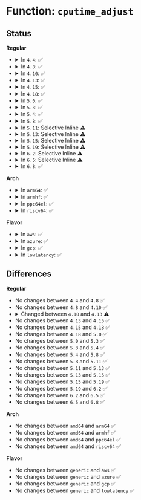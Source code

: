 # Function: <code>cputime_adjust</code>

## Status
<b>Regular</b>
<ul>
<li>
<details>
<summary>In <code>4.4</code>: ✅</summary>

```c
void cputime_adjust(struct task_cputime *curr, struct prev_cputime *prev, cputime_t *ut, cputime_t *st);
```

**Collision:** Unique Static

**Inline:** No

**Transformation:** False

**Instances:**

```
In kernel/sched/cputime.c (ffffffff810b1540)
Location: kernel/sched/cputime.c:578
Inline: False
Direct callers:
  - kernel/sched/cputime.c:task_cputime_adjusted
  - kernel/sched/cputime.c:thread_group_cputime_adjusted
```
**Symbols:**

```
ffffffff810b1540-ffffffff810b1670: cputime_adjust (STB_LOCAL)
```
</details>
</li>
<li>
<details>
<summary>In <code>4.8</code>: ✅</summary>

```c
void cputime_adjust(struct task_cputime *curr, struct prev_cputime *prev, cputime_t *ut, cputime_t *st);
```

**Collision:** Unique Static

**Inline:** No

**Transformation:** False

**Instances:**

```
In kernel/sched/cputime.c (ffffffff810b3fd0)
Location: kernel/sched/cputime.c:597
Inline: False
Direct callers:
  - kernel/sched/cputime.c:thread_group_cputime_adjusted
  - kernel/sched/cputime.c:task_cputime_adjusted
```
**Symbols:**

```
ffffffff810b3fd0-ffffffff810b40f8: cputime_adjust (STB_LOCAL)
```
</details>
</li>
<li>
<details>
<summary>In <code>4.10</code>: ✅</summary>

```c
void cputime_adjust(struct task_cputime *curr, struct prev_cputime *prev, cputime_t *ut, cputime_t *st);
```

**Collision:** Unique Static

**Inline:** No

**Transformation:** False

**Instances:**

```
In kernel/sched/cputime.c (ffffffff810ba610)
Location: kernel/sched/cputime.c:608
Inline: False
Direct callers:
  - kernel/sched/cputime.c:thread_group_cputime_adjusted
  - kernel/sched/cputime.c:task_cputime_adjusted
```
**Symbols:**

```
ffffffff810ba610-ffffffff810ba738: cputime_adjust (STB_LOCAL)
```
</details>
</li>
<li>
<details>
<summary>In <code>4.13</code>: ✅</summary>

```c
void cputime_adjust(struct task_cputime *curr, struct prev_cputime *prev, u64 *ut, u64 *st);
```

**Collision:** Unique Static

**Inline:** No

**Transformation:** False

**Instances:**

```
In kernel/sched/cputime.c (ffffffff810b4e90)
Location: kernel/sched/cputime.c:588
Inline: False
Direct callers:
  - kernel/sched/cputime.c:thread_group_cputime_adjusted
  - kernel/sched/cputime.c:task_cputime_adjusted
```
**Symbols:**

```
ffffffff810b4e90-ffffffff810b4fb6: cputime_adjust (STB_LOCAL)
```
</details>
</li>
<li>
<details>
<summary>In <code>4.15</code>: ✅</summary>

```c
void cputime_adjust(struct task_cputime *curr, struct prev_cputime *prev, u64 *ut, u64 *st);
```

**Collision:** Unique Global

**Inline:** No

**Transformation:** False

**Instances:**

```
In kernel/sched/cputime.c (ffffffff810bc720)
Location: kernel/sched/cputime.c:594
Inline: False
Direct callers:
  - kernel/sched/cputime.c:thread_group_cputime_adjusted
  - kernel/sched/cputime.c:task_cputime_adjusted
  - kernel/cgroup/stat.c:cgroup_stat_show_cputime
```
**Symbols:**

```
ffffffff810bc720-ffffffff810bc846: cputime_adjust (STB_GLOBAL)
```
</details>
</li>
<li>
<details>
<summary>In <code>4.18</code>: ✅</summary>

```c
void cputime_adjust(struct task_cputime *curr, struct prev_cputime *prev, u64 *ut, u64 *st);
```

**Collision:** Unique Global

**Inline:** No

**Transformation:** False

**Instances:**

```
In kernel/sched/cputime.c (ffffffff810c3df0)
Location: kernel/sched/cputime.c:590
Inline: False
Direct callers:
  - kernel/sched/cputime.c:thread_group_cputime_adjusted
  - kernel/sched/cputime.c:task_cputime_adjusted
  - kernel/cgroup/rstat.c:cgroup_base_stat_cputime_show
```
**Symbols:**

```
ffffffff810c3df0-ffffffff810c3ef9: cputime_adjust (STB_GLOBAL)
```
</details>
</li>
<li>
<details>
<summary>In <code>5.0</code>: ✅</summary>

```c
void cputime_adjust(struct task_cputime *curr, struct prev_cputime *prev, u64 *ut, u64 *st);
```

**Collision:** Unique Global

**Inline:** No

**Transformation:** False

**Instances:**

```
In kernel/sched/cputime.c (ffffffff810cd0b0)
Location: kernel/sched/cputime.c:590
Inline: False
Direct callers:
  - kernel/sched/cputime.c:thread_group_cputime_adjusted
  - kernel/sched/cputime.c:task_cputime_adjusted
  - kernel/cgroup/rstat.c:cgroup_base_stat_cputime_show
```
**Symbols:**

```
ffffffff810cd0b0-ffffffff810cd1b9: cputime_adjust (STB_GLOBAL)
```
</details>
</li>
<li>
<details>
<summary>In <code>5.3</code>: ✅</summary>

```c
void cputime_adjust(struct task_cputime *curr, struct prev_cputime *prev, u64 *ut, u64 *st);
```

**Collision:** Unique Global

**Inline:** No

**Transformation:** False

**Instances:**

```
In kernel/sched/cputime.c (ffffffff810d54a0)
Location: kernel/sched/cputime.c:591
Inline: False
Direct callers:
  - kernel/sched/cputime.c:thread_group_cputime_adjusted
  - kernel/sched/cputime.c:task_cputime_adjusted
  - kernel/cgroup/rstat.c:cgroup_base_stat_cputime_show
```
**Symbols:**

```
ffffffff810d54a0-ffffffff810d55aa: cputime_adjust (STB_GLOBAL)
```
</details>
</li>
<li>
<details>
<summary>In <code>5.4</code>: ✅</summary>

```c
void cputime_adjust(struct task_cputime *curr, struct prev_cputime *prev, u64 *ut, u64 *st);
```

**Collision:** Unique Global

**Inline:** No

**Transformation:** False

**Instances:**

```
In kernel/sched/cputime.c (ffffffff810dfa60)
Location: kernel/sched/cputime.c:591
Inline: False
Direct callers:
  - kernel/sched/cputime.c:thread_group_cputime_adjusted
  - kernel/sched/cputime.c:task_cputime_adjusted
  - kernel/cgroup/rstat.c:cgroup_base_stat_cputime_show
```
**Symbols:**

```
ffffffff810dfa60-ffffffff810dfb6a: cputime_adjust (STB_GLOBAL)
```
</details>
</li>
<li>
<details>
<summary>In <code>5.8</code>: ✅</summary>

```c
void cputime_adjust(struct task_cputime *curr, struct prev_cputime *prev, u64 *ut, u64 *st);
```

**Collision:** Unique Global

**Inline:** No

**Transformation:** False

**Instances:**

```
In kernel/sched/cputime.c (ffffffff810e7db0)
Location: kernel/sched/cputime.c:586
Inline: False
Direct callers:
  - kernel/sched/cputime.c:thread_group_cputime_adjusted
  - kernel/sched/cputime.c:task_cputime_adjusted
  - kernel/cgroup/rstat.c:cgroup_base_stat_cputime_show
```
**Symbols:**

```
ffffffff810e7db0-ffffffff810e7eb8: cputime_adjust (STB_GLOBAL)
```
</details>
</li>
<li>
<details>
<summary>In <code>5.11</code>: Selective Inline ⚠️</summary>

```c
void cputime_adjust(struct task_cputime *curr, struct prev_cputime *prev, u64 *ut, u64 *st);
```

**Collision:** Unique Global

**Inline:** Selective

**Transformation:** False

**Instances:**

```
In kernel/sched/cputime.c (ffffffff810e544d)
Location: kernel/sched/cputime.c:540
Inline: True
Inline callers:
  - kernel/sched/cputime.c:task_cputime_adjusted
Direct callers:
  - kernel/sched/cputime.c:thread_group_cputime_adjusted
  - kernel/cgroup/rstat.c:cgroup_base_stat_cputime_show
```
**Symbols:**

```
ffffffff810e5aa0-ffffffff810e5b58: cputime_adjust (STB_GLOBAL)
```
</details>
</li>
<li>
<details>
<summary>In <code>5.13</code>: Selective Inline ⚠️</summary>

```c
void cputime_adjust(struct task_cputime *curr, struct prev_cputime *prev, u64 *ut, u64 *st);
```

**Collision:** Unique Global

**Inline:** Selective

**Transformation:** False

**Instances:**

```
In kernel/sched/cputime.c (ffffffff810e73fd)
Location: kernel/sched/cputime.c:540
Inline: True
Inline callers:
  - kernel/sched/cputime.c:task_cputime_adjusted
Direct callers:
  - kernel/sched/cputime.c:thread_group_cputime_adjusted
  - kernel/cgroup/rstat.c:cgroup_base_stat_cputime_show
```
**Symbols:**

```
ffffffff810e7a60-ffffffff810e7b18: cputime_adjust (STB_GLOBAL)
```
</details>
</li>
<li>
<details>
<summary>In <code>5.15</code>: Selective Inline ⚠️</summary>

```c
void cputime_adjust(struct task_cputime *curr, struct prev_cputime *prev, u64 *ut, u64 *st);
```

**Collision:** Unique Global

**Inline:** Selective

**Transformation:** False

**Instances:**

```
In kernel/sched/cputime.c (ffffffff810fea0d)
Location: kernel/sched/cputime.c:540
Inline: True
Inline callers:
  - kernel/sched/cputime.c:task_cputime_adjusted
Direct callers:
  - kernel/sched/cputime.c:thread_group_cputime_adjusted
  - kernel/cgroup/rstat.c:cgroup_base_stat_cputime_show
```
**Symbols:**

```
ffffffff810ff0f0-ffffffff810ff1a8: cputime_adjust (STB_GLOBAL)
```
</details>
</li>
<li>
<details>
<summary>In <code>5.19</code>: Selective Inline ⚠️</summary>

```c
void cputime_adjust(struct task_cputime *curr, struct prev_cputime *prev, u64 *ut, u64 *st);
```

**Collision:** Unique Global

**Inline:** Selective

**Transformation:** False

**Instances:**

```
In kernel/sched/build_policy.c (ffffffff8112f826)
Location: kernel/sched/cputime.c:539
Inline: True
Inline callers:
  - kernel/sched/build_policy.c:task_cputime_adjusted
Direct callers:
  - kernel/sched/build_policy.c:thread_group_cputime_adjusted
  - kernel/sched/build_utility.c:cpuacct_stats_show
  - kernel/cgroup/rstat.c:cgroup_base_stat_cputime_show
```
**Symbols:**

```
ffffffff81139a10-ffffffff81139adc: cputime_adjust (STB_GLOBAL)
```
</details>
</li>
<li>
<details>
<summary>In <code>6.2</code>: Selective Inline ⚠️</summary>

```c
void cputime_adjust(struct task_cputime *curr, struct prev_cputime *prev, u64 *ut, u64 *st);
```

**Collision:** Unique Global

**Inline:** Selective

**Transformation:** False

**Instances:**

```
In kernel/sched/build_policy.c (ffffffff811598c6)
Location: kernel/sched/cputime.c:554
Inline: True
Inline callers:
  - kernel/sched/build_policy.c:task_cputime_adjusted
Direct callers:
  - kernel/sched/build_policy.c:thread_group_cputime_adjusted
  - kernel/sched/build_utility.c:cpuacct_stats_show
  - kernel/cgroup/rstat.c:cgroup_base_stat_cputime_show
```
**Symbols:**

```
ffffffff81164200-ffffffff811642cc: cputime_adjust (STB_GLOBAL)
```
</details>
</li>
<li>
<details>
<summary>In <code>6.5</code>: Selective Inline ⚠️</summary>

```c
void cputime_adjust(struct task_cputime *curr, struct prev_cputime *prev, u64 *ut, u64 *st);
```

**Collision:** Unique Global

**Inline:** Selective

**Transformation:** False

**Instances:**

```
In kernel/sched/build_policy.c (ffffffff81169ad6)
Location: kernel/sched/cputime.c:558
Inline: True
Inline callers:
  - kernel/sched/build_policy.c:task_cputime_adjusted
Direct callers:
  - kernel/sched/build_policy.c:thread_group_cputime_adjusted
  - kernel/sched/build_utility.c:cpuacct_stats_show
  - kernel/cgroup/rstat.c:cgroup_base_stat_cputime_show
```
**Symbols:**

```
ffffffff811749e0-ffffffff81174aac: cputime_adjust (STB_GLOBAL)
```
</details>
</li>
<li>
<details>
<summary>In <code>6.8</code>: ✅</summary>

```c
void cputime_adjust(struct task_cputime *curr, struct prev_cputime *prev, u64 *ut, u64 *st);
```

**Collision:** Unique Global

**Inline:** No

**Transformation:** False

**Instances:**

```
In kernel/sched/build_policy.c (ffffffff811822f0)
Location: kernel/sched/cputime.c:558
Inline: False
Direct callers:
  - kernel/sched/build_policy.c:thread_group_cputime_adjusted
  - kernel/sched/build_policy.c:task_cputime_adjusted
  - kernel/sched/build_utility.c:cpuacct_stats_show
  - kernel/cgroup/rstat.c:cgroup_base_stat_cputime_show
```
**Symbols:**

```
ffffffff811822f0-ffffffff811823bc: cputime_adjust (STB_GLOBAL)
```
</details>
</li>
</ul>
<b>Arch</b>
<ul>
<li>
<details>
<summary>In <code>arm64</code>: ✅</summary>

```c
void cputime_adjust(struct task_cputime *curr, struct prev_cputime *prev, u64 *ut, u64 *st);
```

**Collision:** Unique Global

**Inline:** No

**Transformation:** False

**Instances:**

```
In kernel/sched/cputime.c (ffff80001013f470)
Location: kernel/sched/cputime.c:591
Inline: False
Direct callers:
  - kernel/sched/cputime.c:thread_group_cputime_adjusted
  - kernel/sched/cputime.c:task_cputime_adjusted
  - kernel/cgroup/rstat.c:cgroup_base_stat_cputime_show
```
**Symbols:**

```
ffff80001013f470-ffff80001013f614: cputime_adjust (STB_GLOBAL)
```
</details>
</li>
<li>
<details>
<summary>In <code>armhf</code>: ✅</summary>

```c
void cputime_adjust(struct task_cputime *curr, struct prev_cputime *prev, u64 *ut, u64 *st);
```

**Collision:** Unique Global

**Inline:** No

**Transformation:** False

**Instances:**

```
In kernel/sched/cputime.c (c038f404)
Location: kernel/sched/cputime.c:591
Inline: False
Direct callers:
  - kernel/sched/cputime.c:thread_group_cputime_adjusted
  - kernel/sched/cputime.c:task_cputime_adjusted
  - kernel/cgroup/rstat.c:cgroup_base_stat_cputime_show
```
**Symbols:**

```
c038f404-c038f62c: cputime_adjust (STB_GLOBAL)
```
</details>
</li>
<li>
<details>
<summary>In <code>ppc64el</code>: ✅</summary>

```c
void cputime_adjust(struct task_cputime *curr, struct prev_cputime *prev, u64 *ut, u64 *st);
```

**Collision:** Unique Global

**Inline:** No

**Transformation:** False

**Instances:**

```
In kernel/sched/cputime.c (c00000000018e540)
Location: kernel/sched/cputime.c:591
Inline: False
Direct callers:
  - kernel/sched/cputime.c:thread_group_cputime_adjusted
  - kernel/sched/cputime.c:task_cputime_adjusted
  - kernel/cgroup/rstat.c:cgroup_base_stat_cputime_show
```
**Symbols:**

```
c00000000018e540-c00000000018e6c8: cputime_adjust (STB_GLOBAL)
```
</details>
</li>
<li>
<details>
<summary>In <code>riscv64</code>: ✅</summary>

```c
void cputime_adjust(struct task_cputime *curr, struct prev_cputime *prev, u64 *ut, u64 *st);
```

**Collision:** Unique Global

**Inline:** No

**Transformation:** False

**Instances:**

```
In kernel/sched/cputime.c (ffffffe0000eda44)
Location: kernel/sched/cputime.c:591
Inline: False
Direct callers:
  - kernel/sched/cputime.c:thread_group_cputime_adjusted
  - kernel/sched/cputime.c:task_cputime_adjusted
  - kernel/cgroup/rstat.c:cgroup_base_stat_cputime_show
```
**Symbols:**

```
ffffffe0000eda44-ffffffe0000edb42: cputime_adjust (STB_GLOBAL)
```
</details>
</li>
</ul>
<b>Flavor</b>
<ul>
<li>
<details>
<summary>In <code>aws</code>: ✅</summary>

```c
void cputime_adjust(struct task_cputime *curr, struct prev_cputime *prev, u64 *ut, u64 *st);
```

**Collision:** Unique Global

**Inline:** No

**Transformation:** False

**Instances:**

```
In kernel/sched/cputime.c (ffffffff810d9c50)
Location: kernel/sched/cputime.c:591
Inline: False
Direct callers:
  - kernel/sched/cputime.c:thread_group_cputime_adjusted
  - kernel/sched/cputime.c:task_cputime_adjusted
  - kernel/cgroup/rstat.c:cgroup_base_stat_cputime_show
```
**Symbols:**

```
ffffffff810d9c50-ffffffff810d9d5a: cputime_adjust (STB_GLOBAL)
```
</details>
</li>
<li>
<details>
<summary>In <code>azure</code>: ✅</summary>

```c
void cputime_adjust(struct task_cputime *curr, struct prev_cputime *prev, u64 *ut, u64 *st);
```

**Collision:** Unique Global

**Inline:** No

**Transformation:** False

**Instances:**

```
In kernel/sched/cputime.c (ffffffff810c86d0)
Location: kernel/sched/cputime.c:591
Inline: False
Direct callers:
  - kernel/sched/cputime.c:thread_group_cputime_adjusted
  - kernel/sched/cputime.c:task_cputime_adjusted
  - kernel/cgroup/rstat.c:cgroup_base_stat_cputime_show
```
**Symbols:**

```
ffffffff810c86d0-ffffffff810c87da: cputime_adjust (STB_GLOBAL)
```
</details>
</li>
<li>
<details>
<summary>In <code>gcp</code>: ✅</summary>

```c
void cputime_adjust(struct task_cputime *curr, struct prev_cputime *prev, u64 *ut, u64 *st);
```

**Collision:** Unique Global

**Inline:** No

**Transformation:** False

**Instances:**

```
In kernel/sched/cputime.c (ffffffff810d5f90)
Location: kernel/sched/cputime.c:591
Inline: False
Direct callers:
  - kernel/sched/cputime.c:thread_group_cputime_adjusted
  - kernel/sched/cputime.c:task_cputime_adjusted
  - kernel/cgroup/rstat.c:cgroup_base_stat_cputime_show
```
**Symbols:**

```
ffffffff810d5f90-ffffffff810d609a: cputime_adjust (STB_GLOBAL)
```
</details>
</li>
<li>
<details>
<summary>In <code>lowlatency</code>: ✅</summary>

```c
void cputime_adjust(struct task_cputime *curr, struct prev_cputime *prev, u64 *ut, u64 *st);
```

**Collision:** Unique Global

**Inline:** No

**Transformation:** False

**Instances:**

```
In kernel/sched/cputime.c (ffffffff810e18a0)
Location: kernel/sched/cputime.c:591
Inline: False
Direct callers:
  - kernel/sched/cputime.c:thread_group_cputime_adjusted
  - kernel/sched/cputime.c:task_cputime_adjusted
  - kernel/cgroup/rstat.c:cgroup_base_stat_cputime_show
```
**Symbols:**

```
ffffffff810e18a0-ffffffff810e19aa: cputime_adjust (STB_GLOBAL)
```
</details>
</li>
</ul>

## Differences
<b>Regular</b>
<ul>
<li>
No changes between <code>4.4</code> and <code>4.8</code> ✅
</li>
<li>
No changes between <code>4.8</code> and <code>4.10</code> ✅
</li>
<li>
<details>
<summary>Changed between <code>4.10</code> and <code>4.13</code> ⚠️</summary>
<ul>
<li>
<b>Param type changed. </b>
<code>cputime_t *ut</code> ➡️ <code>u64 *ut</code>
</li>
<li>
<b>Param type changed. </b>
<code>cputime_t *st</code> ➡️ <code>u64 *st</code>
</li>
</ul>
</details>
</li>
<li>
No changes between <code>4.13</code> and <code>4.15</code> ✅
</li>
<li>
No changes between <code>4.15</code> and <code>4.18</code> ✅
</li>
<li>
No changes between <code>4.18</code> and <code>5.0</code> ✅
</li>
<li>
No changes between <code>5.0</code> and <code>5.3</code> ✅
</li>
<li>
No changes between <code>5.3</code> and <code>5.4</code> ✅
</li>
<li>
No changes between <code>5.4</code> and <code>5.8</code> ✅
</li>
<li>
No changes between <code>5.8</code> and <code>5.11</code> ✅
</li>
<li>
No changes between <code>5.11</code> and <code>5.13</code> ✅
</li>
<li>
No changes between <code>5.13</code> and <code>5.15</code> ✅
</li>
<li>
No changes between <code>5.15</code> and <code>5.19</code> ✅
</li>
<li>
No changes between <code>5.19</code> and <code>6.2</code> ✅
</li>
<li>
No changes between <code>6.2</code> and <code>6.5</code> ✅
</li>
<li>
No changes between <code>6.5</code> and <code>6.8</code> ✅
</li>
</ul>
<b>Arch</b>
<ul>
<li>
No changes between <code>amd64</code> and <code>arm64</code> ✅
</li>
<li>
No changes between <code>amd64</code> and <code>armhf</code> ✅
</li>
<li>
No changes between <code>amd64</code> and <code>ppc64el</code> ✅
</li>
<li>
No changes between <code>amd64</code> and <code>riscv64</code> ✅
</li>
</ul>
<b>Flavor</b>
<ul>
<li>
No changes between <code>generic</code> and <code>aws</code> ✅
</li>
<li>
No changes between <code>generic</code> and <code>azure</code> ✅
</li>
<li>
No changes between <code>generic</code> and <code>gcp</code> ✅
</li>
<li>
No changes between <code>generic</code> and <code>lowlatency</code> ✅
</li>
</ul>
